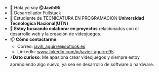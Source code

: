 - 👋 Hola,yo soy **@Javih95**
- 👀 Desarrollador Fullstack 
- 🌱 Estudiente de TECNICATURA EN PROGRAMACION **Universidad Tecnologica Nacional(UTN)**
- 💞️ **Estoy buscando colaborar en proyectos** relacionados con el desarrollo web y la creación de videojuegos.
- 📫 **Cómo contactarme**:  
  - Correo: javih_aguirre@outlook.es  
  - LinkedIn: www.linkedin.com/in/javier-aguirre95
- ⚡**Dato curioso**: Me apasiona crear videojuegos y siempre estoy aprendiendo algo nuevo, ya sea en desarrollo de software o hardware.

<!---
Javih95/Javih95 is a ✨ special ✨ repository because its `README.md` (this file) appears on your GitHub profile.
You can click the Preview link to take a look at your changes.
--->
